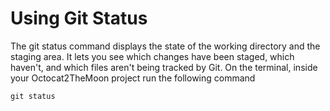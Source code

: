 # Using Git Status
The git status command displays the state of the working directory and the staging area. It lets you see which changes have been staged, which haven't, and which files aren't being tracked by Git.
On the terminal, inside your Octocat2TheMoon project run the following command

```git status```


